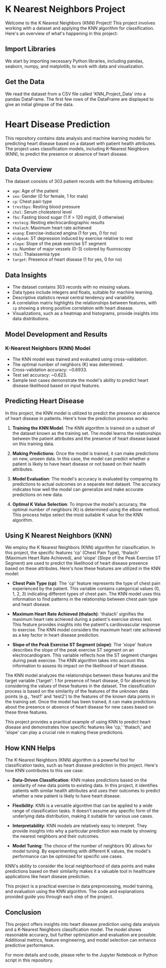 # K Nearest Neighbors Project

Welcome to the K Nearest Neighbors (KNN) Project! This project involves working with a dataset and applying the KNN algorithm for classification. Here's an overview of what's happening in this project:

## Import Libraries

We start by importing necessary Python libraries, including pandas, seaborn, numpy, and matplotlib, to work with data and visualization.

## Get the Data

We read the dataset from a CSV file called 'KNN_Project_Data' into a pandas DataFrame. The first few rows of the DataFrame are displayed to give an initial glimpse of the data.

# Heart Disease Prediction

This repository contains data analysis and machine learning models for predicting heart disease based on a dataset with patient health attributes. The project uses classification models, including K-Nearest Neighbors (KNN), to predict the presence or absence of heart disease.

## Data Overview

The dataset consists of 303 patient records with the following attributes:
- `age`: Age of the patient
- `sex`: Gender (0 for female, 1 for male)
- `cp`: Chest pain type
- `trestbps`: Resting blood pressure
- `chol`: Serum cholesterol level
- `fbs`: Fasting blood sugar (1 if > 120 mg/dl, 0 otherwise)
- `restecg`: Resting electrocardiographic results
- `thalach`: Maximum heart rate achieved
- `exang`: Exercise-induced angina (1 for yes, 0 for no)
- `oldpeak`: ST depression induced by exercise relative to rest
- `slope`: Slope of the peak exercise ST segment
- `ca`: Number of major vessels (0-3) colored by fluoroscopy
- `thal`: Thalassemia type
- `target`: Presence of heart disease (1 for yes, 0 for no)

## Data Insights

- The dataset contains 303 records with no missing values.
- Data types include integers and floats, suitable for machine learning.
- Descriptive statistics reveal central tendency and variability.
- A correlation matrix highlights the relationships between features, with `cp` showing a strong positive correlation with heart disease.
- Visualizations, such as a heatmap and histograms, provide insights into data distributions.

## Model Development and Results

### K-Nearest Neighbors (KNN) Model

- The KNN model was trained and evaluated using cross-validation.
- The optimal number of neighbors (K) was determined.
- Cross-validation accuracy: ~0.6933.
- Test set accuracy: ~0.623.
- Sample test cases demonstrate the model's ability to predict heart disease likelihood based on input features.

## Predicting Heart Disease

In this project, the KNN model is utilized to predict the presence or absence of heart disease in patients. Here's how the prediction process works:

1. **Training the KNN Model**: The KNN algorithm is trained on a subset of the dataset known as the training set. The model learns the relationships between the patient attributes and the presence of heart disease based on this training data.

2. **Making Predictions**: Once the model is trained, it can make predictions on new, unseen data. In this case, the model can predict whether a patient is likely to have heart disease or not based on their health attributes.

3. **Model Evaluation**: The model's accuracy is evaluated by comparing its predictions to actual outcomes on a separate test dataset. The accuracy indicates how well the model can generalize and make accurate predictions on new data.

4. **Optimal K Value Selection**: To improve the model's accuracy, the optimal number of neighbors (K) is determined using the elbow method. This process helps select the most suitable K value for the KNN algorithm.

## Using K Nearest Neighbors (KNN)

We employ the K Nearest Neighbors (KNN) algorithm for classification. In this project, the specific features 'cp' (Chest Pain Type), 'thalach' (Maximum Heart Rate Achieved), and 'slope' (Slope of the Peak Exercise ST Segment) are used to predict the likelihood of heart disease presence based on these attributes. Here's how these features are utilized in the KNN model:

- **Chest Pain Type (cp)**: The 'cp' feature represents the type of chest pain experienced by the patient. This variable contains categorical values (0, 1, 2, 3) indicating different types of chest pain. The KNN model uses this information to find patterns in the relationship between chest pain type and heart disease.

- **Maximum Heart Rate Achieved (thalach)**: 'thalach' signifies the maximum heart rate achieved during a patient's exercise stress test. This feature provides insights into the patient's cardiovascular response to exercise. The KNN model considers the maximum heart rate achieved as a key factor in heart disease prediction.

- **Slope of the Peak Exercise ST Segment (slope)**: The 'slope' feature describes the slope of the peak exercise ST segment on an electrocardiogram. This variable reflects how the ST segment changes during peak exercise. The KNN algorithm takes into account this information to assess its impact on the likelihood of heart disease.

The KNN model analyzes the relationships between these features and the target variable ('target': 1 for presence of heart disease, 0 for absence) by considering the values of these features in the dataset. The classification process is based on the similarity of the features of the unknown data points (e.g., 'test1' and 'test2') to the features of the known data points in the training set. Once the model has been trained, it can make predictions about the presence or absence of heart disease for new cases based on these three features.

This project provides a practical example of using KNN to predict heart disease and demonstrates how specific features like 'cp,' 'thalach,' and 'slope' can play a crucial role in making these predictions.


## How KNN Helps

The K-Nearest Neighbors (KNN) algorithm is a powerful tool for classification tasks, such as heart disease prediction in this project. Here's how KNN contributes to this use case:

- **Data-Driven Classification**: KNN makes predictions based on the similarity of new data points to existing data. In this project, it identifies patients with similar health attributes and uses their outcomes to predict whether a new patient is likely to have heart disease.

- **Flexibility**: KNN is a versatile algorithm that can be applied to a wide range of classification tasks. It doesn't assume any specific form of the underlying data distribution, making it suitable for various use cases.

- **Interpretability**: KNN models are relatively easy to interpret. They provide insights into why a particular prediction was made by showing the nearest neighbors and their outcomes.

- **Model Tuning**: The choice of the number of neighbors (K) allows for model tuning. By experimenting with different K values, the model's performance can be optimized for specific use cases.

KNN's ability to consider the local neighborhood of data points and make predictions based on their similarity makes it a valuable tool in healthcare applications like heart disease prediction.

This project is a practical exercise in data preprocessing, model training, and evaluation using the KNN algorithm. The code and explanations provided guide you through each step of the project.

## Conclusion

This project offers insights into heart disease prediction using data analysis and a K-Nearest Neighbors classification model. The model shows reasonable accuracy, but further optimization and evaluation are possible. Additional metrics, feature engineering, and model selection can enhance predictive performance.

For more details and code, please refer to the Jupyter Notebook or Python script in this repository.
